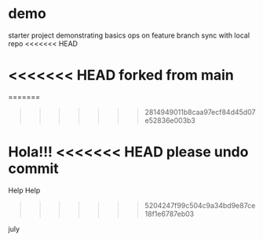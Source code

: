 # demo


starter project demonstrating basics ops
on feature branch
sync with local repo
<<<<<<< HEAD

<<<<<<< HEAD
forked from main
=======
=======
>>>>>>> 2814949011b8caa97ecf84d45d07e52836e003b3


Hola!!!
<<<<<<< HEAD
please undo commit
=======
Help Help
>>>>>>> 5204247f99c504c9a34bd9e87ce18f1e6787eb03

july
